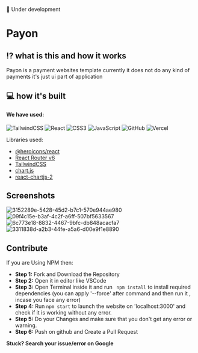 🚧 Under development

# Payon

## ⁉️ what is this and how it works

Payon is a payment websites template currently it does not do any kind of payments it's just ui part of application

## 💻 how it's built

#### We have used:

![TailwindCSS](https://img.shields.io/badge/tailwindcss-%2338B2AC.svg?style=for-the-badge&logo=tailwind-css&logoColor=white)
![React](https://img.shields.io/badge/react-%2320232a.svg?style=for-the-badge&logo=react&logoColor=%2361DAFB)
![CSS3](https://img.shields.io/badge/css3-%231572B6.svg?style=for-the-badge&logo=css3&logoColor=white)
![JavaScript](https://img.shields.io/badge/javascript-%23323330.svg?style=for-the-badge&logo=javascript&logoColor=%23F7DF1E)
![GitHub](https://img.shields.io/badge/github-%23121011.svg?style=for-the-badge&logo=github&logoColor=white)
![Vercel](https://img.shields.io/badge/vercel-%23000000.svg?style=for-the-badge&logo=vercel&logoColor=white)

Libraries used:

- [@heroicons/react](https://heroicons.com/)
- [React Router v6](https://reactrouter.com/)
- [TailwindCSS](https://tailwindcss.com/)
- [chart.js](https://www.chartjs.org/)
- [react-chartjs-2](https://www.npmjs.com/package/react-chartjs-2)

## Screenshots

![3152289e-5428-45d2-b7c1-570e944ae980](https://user-images.githubusercontent.com/96358784/177014611-560a89dd-1c4e-4421-aa41-658314d82afb.png)
![09f4c15e-b3af-4c2f-a6ff-507bf5633567](https://user-images.githubusercontent.com/96358784/177014615-20edd0b8-2cb5-42c6-b650-e6a20e568bd9.png)
![6c773e18-8832-4467-9bfc-db848acacfa7](https://user-images.githubusercontent.com/96358784/177014620-5c401321-3883-4d5c-8e7a-f3b466be8a71.png)
![3311838d-a2b3-44fe-a5a6-d00e9f1e8890](https://user-images.githubusercontent.com/96358784/177014622-fe2277ea-aa3c-4861-9e76-b3b0a0a32a96.png)

## Contribute

If you are Using NPM then:

- **Step 1:** Fork and Download the Repository
- **Step 2:** Open it in editor like VSCode
- **Step 3:** Open Terminal inside it and run ` npm install` to install required dependencies (you can apply '--force' after command and then run it , incase you face any error)
- **Step 4:** Run `npm start` to launch the website on 'localhost:3000' and check if it is working without any error.
- **Step 5:** Do your Changes and make sure that you don't get any error or warning.
- **Step 6:** Push on github and Create a Pull Request

**Stuck? Search your issue/error on Google**
